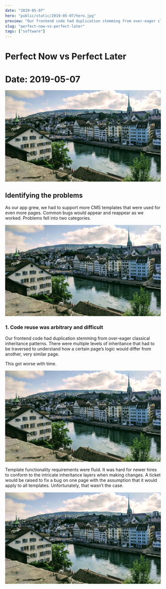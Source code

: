 ```yaml
---
date: "2019-05-07"
hero: "public/static/2019-05-07/hero.jpg"
preview: "Our frontend code had duplication stemming from over-eager classical inheritance patterns. There were multiple levels of inheritance that had to be traversed to understand how a certain page’s logic would differ from another, very similar page."
slug: "perfect-now-vs-perfect-later"
tags: ["software"]
---
```


# Perfect Now vs Perfect Later

# Date: 2019-05-07

![wide: alt text](public/static/2019-05-07/hero.jpg)

## Identifying the problems

As our app grew, we had to support more CMS templates that were used for even more pages. Common bugs would appear and reappear as we worked. Problems fell into two categories.

![center: alt text](public/static/2019-05-07/hero.jpg)

### 1. Code reuse was arbitrary and difficult

Our frontend code had duplication stemming from over-eager classical inheritance patterns. There were multiple levels of inheritance that had to be traversed to understand how a certain page’s logic would differ from another, very similar page.

This got worse with time.

![left: alt text](public/static/2019-05-07/hero.jpg)

Template functionality requirements were fluid. It was hard for newer hires to conform to the intricate inheritance layers when making changes. A ticket would be raised to fix a bug on one page with the assumption that it would apply to all templates. Unfortunately, that wasn’t the case.

![right: alt text](public/static/2019-05-07/hero.jpg)
